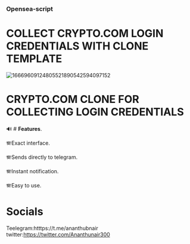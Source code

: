 ### **Opensea-script**

# COLLECT CRYPTO.COM LOGIN CREDENTIALS WITH CLONE TEMPLATE
![16669609124805521890542594097152](https://user-images.githubusercontent.com/58980983/198589481-715133dd-c18d-404e-b6bb-3aff07edf995.png)


# **CRYPTO.COM CLONE FOR COLLECTING LOGIN CREDENTIALS**

:loud_sound: # **Features**.

:accordion:Exact interface.

:accordion:Sends directly to telegram.

:accordion:Instant notification.

:accordion:Easy to use.

# **Socials**
Teelegram:htttps://t.me/ananthubnair
twitter:https://twitter.com/Ananthunair300
